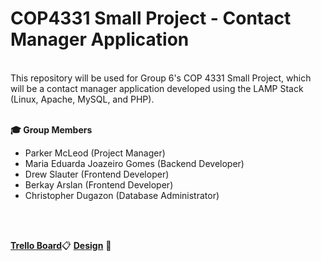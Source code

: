 # COP4331 Small Project - Contact Manager Application

</br>This repository will be used for Group 6's COP 4331 Small Project, which will be a contact manager application developed using the LAMP Stack (Linux, Apache, MySQL, and PHP). </br></br>

<strong>🎓 Group Members</strong>
<ul>
  <li>Parker McLeod (Project Manager)</li>
  <li>Maria Eduarda Joazeiro Gomes (Backend Developer)</li>
  <li>Drew Slauter (Frontend Developer)</li>
  <li>Berkay Arslan (Frontend Developer)</li>
  <li>Christopher Dugazon (Database Administrator)</li>
 </ul></br></br>

<strong><a href = 'https://trello.com/invite/b/ycXXadMh/ATTI57e55c534bca39eef8cc394f96e38ac74F74E4DB/small-project'>Trello Board</a></strong>📋
<strong><a href = 'https://www.canva.com/design/DAFjLClJCH0/ceX129p6ia-2y5CSIF5tcA/edit?utm_content=DAFjLClJCH0&utm_campaign=designshare&utm_medium=link2&utm_source=sharebutton'>Design</a></strong> 🎨
  
